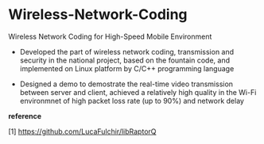 # Wireless-Network-Coding
Wireless Network Coding for High-Speed Mobile Environment

* Developed the part of wireless network coding, transmission and security in the national project, based on the fountain code, and implemented on Linux platform by C/C++ programming language

* Designed a demo to demostrate the real-time video transmission between server and client, achieved a relatively high quality in the Wi-Fi environmnet of high packet loss rate (up to 90%) and network delay

**reference**

[1] https://github.com/LucaFulchir/libRaptorQ

